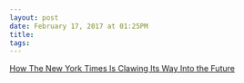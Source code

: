 ```yaml
---
layout: post
date: February 17, 2017 at 01:25PM
title:
tags:
--- 
```


[How The New York Times Is Clawing Its Way Into the Future](https://www.wired.com/2017/02/new-york-times-digital-journalism/)